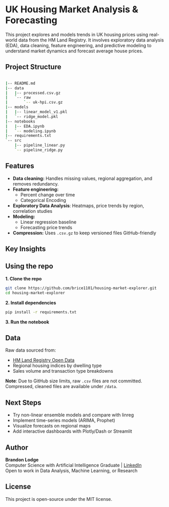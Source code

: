 # UK Housing Market Analysis & Forecasting

This project explores and models trends in UK housing prices using real-world data from the HM Land Registry. It involves exploratory data analysis (EDA), data cleaning, feature engineering, and predictive modeling to understand market dynamics and forecast average house prices.

## Project Structure

```bash

|-- README.md
|-- data
|   |-- processed.csv.gz
|   `-- raw
|       `-- uk-hpi.csv.gz
|-- models
|   |-- linear_model_v1.pkl
|   `-- ridge_model.pkl
|-- notebooks
|   |-- EDA.ipynb
|   `-- modeling.ipynb
|-- requirements.txt
`-- src
    |-- pipeline_linear.py
    `-- pipeline_ridge.py
```

## Features

- **Data cleaning:** Handles missing values, regional aggregation, and removes redundancy.
- **Feature engineering:**
    - Percent change over time
    - Categorical Encoding
- **Exploratory Data Analysis**: Heatmaps, price trends by region, correlation studies
- **Modeling:**
    - Linear regression baseline
    - Forecasting price trends
- **Compression:** Uses ```.csv.gz``` to keep versioned files GitHub-friendly

## Key Insights

## Using the repo

**1. Clone the repo**

```bash
git clone https://github.com/brice1101/housing-market-explorer.git
cd housing-market-explorer
```

**2. Install dependencies**
```bash
pip install -r requirements.txt
```

**3. Run the notebook**

## Data

Raw data sourced from:
- [HM Land Registry Open Data](https://www.gov.uk/government/statistical-data-sets/uk-house-price-index-data-downloads-january-2024)
- Regional housing indices by dwelling type
- Sales volume and transaction type breakdowns

**Note**: Due to GitHub size limits, raw ```.csv``` files are not committed. Compressed, cleaned files are available under ```/data```.

## Next Steps

- Try non-linear ensemble models and compare with linreg
- Implement time-series models (ARIMA, Prophet)
- Visualize forecasts on regional maps
- Add interactive dashboards with Plotly/Dash or Streamlit

## Author
**Brandon Lodge** <br/>
Computer Science with Artificial Intelligence Graduate | [LinkedIn](https://www.linkedin.com/in/brandon-lodge-6361401b8/) <br/>
Open to work in Data Analysis, Machine Learning, or Research

## License

This project is open-source under the MIT license.


